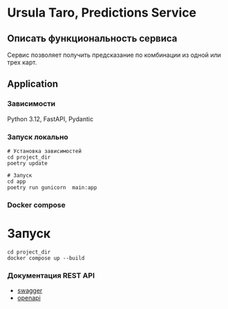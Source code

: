 # Ursula Taro, Predictions Service

## Описать функциональность сервиса
Сервис позволяет получить предсказание по комбинации из одной или трех карт.

## Application
### Зависимости
Python 3.12, FastAPI, Pydantic

### Запуск локально
```shell
# Установка зависимостей
cd project_dir
poetry update

# Запуск
cd app
poetry run gunicorn  main:app
```

### Docker compose
# Запуск
```shell
cd project_dir
docker compose up --build
```

### Документация REST API
* [swagger](http://127.0.0.1:8000/docs/swagger)
* [openapi](http://127.0.0.1:8000/docs/openapi)
